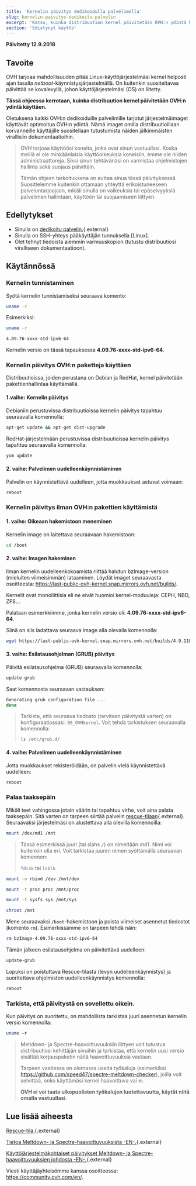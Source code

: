 ```yaml
---
title: 'Kernelin päivitys dedikoidulla palvelimella'
slug: kernelin-paivitys-dedikoitu-palvelin
excerpt: 'Katso, kuinka distribuution kernel päivitetään OVH:n ydintä käyttämällä'
section: 'Edistynyt käyttö'
---
```


**Päivitetty 12.9.2018**

## Tavoite

OVH tarjoaa mahdollisuuden pitää Linux-käyttöjärjestelmäsi kernel helposti ajan tasalla *netboot*-käynnistysjärjestelmällä. On kuitenkin suositeltavaa päivittää se kovalevyllä, johon käyttöjärjestelmäsi (OS) on liitetty.

**Tässä ohjeessa kerrotaan, kuinka distribuution kernel päivitetään OVH:n ydintä käyttäen.**

Oletuksena kaikki OVH:n dedikoiduille palvelimille tarjotut järjestelmäimaget käyttävät optimoitua OVH:n ydintä.  Nämä imaget omilla distribuutioillaan korvanneille käyttäjille suositellaan tutustumista näiden jälkimmäisten virallisiin dokumentaatioihin.


> 
>
> OVH tarjoaa käyttöösi koneita, jotka ovat sinun vastuullasi. Koska meillä ei ole minkäänlaisia käyttöoikeuksia koneisiin, emme ole niiden administraattoreja. Siksi sinun tehtävänäsi on varmistaa ohjelmistojen hallinta sekä suojaus päivittäin.
> 
> Tämän ohjeen tarkoituksena on auttaa sinua tässä päivityksessä. Suosittelemme kuitenkin ottamaan yhteyttä erikoistuneeseen palveluntarjoajaan, mikäli sinulla on vaikeuksia tai epäselvyyksiä palvelimen hallintaan, käyttöön tai suojaamiseen liittyen.
>


## Edellytykset

- Sinulla on [dedikoitu palvelin.](https://www.ovh-hosting.fi/dedikoidut_palvelimet/){.external}
- Sinulla on SSH-yhteys pääkäyttäjän tunnuksella \[Linux].
- Olet tehnyt tiedoista aiemmin varmuuskopion (tutustu distribuutiosi viralliseen dokumentaatioon).


## Käytännössä

### Kernelin tunnistaminen

Syötä kernelin tunnistamiseksi seuraava komento:

```sh
uname -r
```

Esimerkiksi:

```sh
uname -r

4.09.76-xxxx-std-ipv6-64
```

Kernelin versio on tässä tapauksessa **4.09.76-xxxx-std-ipv6-64**.

### Kernelin päivitys OVH:n paketteja käyttäen

Distribuutioissa, joiden perustana on Debian ja RedHat, kernel päivitetään pakettienhallintaa käyttämällä.


#### 1.vaihe: Kernelin päivitys

Debianiin perustuvissa distribuutioissa kernelin päivitys tapahtuu seuraavalla komennolla:

```sh
apt-get update && apt-get dist-upgrade
```

RedHat-järjestelmään perustuvissa distribuutioissa kernelin päivitys tapahtuu seuraavalla komennolla:

```sh
yum update
```

#### 2\. vaihe: Palvelimen uudelleenkäynnistäminen

Palvelin on käynnistettävä uudelleen, jotta muokkaukset astuvat voimaan:

```sh
reboot
```


### Kernelin päivitys ilman OVH:n pakettien käyttämistä

#### 1\. vaihe: Oikeaan hakemistoon meneminen

Kernelin image on laitettava seuraavaan hakemistoon:

```sh
cd /boot
```

#### 2\. vaihe: Imagen hakeminen

Ilman kernelin uudelleenkokoamista riittää halutun bzImage-version (mieluiten viimeisimmän) lataaminen. Löydät imaget seuraavasta osoitteesta: <https://last-public-ovh-kernel.snap.mirrors.ovh.net/builds/>. 

Kernelit ovat monoliittisia eli ne eivät huomioi kernel-moduuleja: CEPH, NBD, ZFS...

Palataan esimerkkiimme, jonka kernelin versio oli: **4.09.76-xxxx-std-ipv6-64**.

Siinä on siis ladattava seuraava image alla olevalla komennolla:

```sh
wget https://last-public-ovh-kernel.snap.mirrors.ovh.net/builds/4.9.118/313405/bzImage/4.9.118-xxxx-std-ipv6-64/bzImage-4.9.118-xxxx-std-ipv6-64
```

#### 3\. vaihe: Esilatausohjelman (GRUB) päivitys

Päivitä esilatausohjelma (GRUB) seuraavalla komennolla:

```sh
update-grub
```

Saat komennosta seuraavan vastauksen:

```sh
Generating grub configuration file ...
done
```

> 
>
> Tarkista, että seuraava tiedosto (tarvitaan päivitystä varten) on konfiguraatiossasi: `06_OVHkernel`. Voit tehdä tarkistuksen seuraavalla komennolla:
>
> `ls /etc/grub.d/`
>

#### 4\. vaihe: Palvelimen uudelleenkäynnistäminen

Jotta muokkaukset rekisteröidään, on palvelin vielä käynnistettävä uudelleen:

```sh
reboot
```

### Palaa taaksepäin

Mikäli teet vahingossa jotain väärin tai tapahtuu virhe, voit aina palata taaksepäin. Sitä varten on tarpeen siirtää palvelin [rescue-tilaan](https://docs.ovh.com/fi/dedicated/){.external}. Seuraavaksi järjestelmäsi on alustettava alla olevilla komennoilla:

```sh
mount /dev/md1 /mnt
```

> 
>
> Tässä esimerkissä juuri (tai slahs `/`) on nimeltään *md1*. Nimi voi kuitenkin olla eri. Voit tarkistaa juuren nimen syöttämällä seuraavan komennon:
>
> `fdisk` tai `lsblk`
>

```sh
mount -o rbind /dev /mnt/dev
```

```sh
mount -t proc proc /mnt/proc
```

```sh
mount -t sysfs sys /mnt/sys
```

```sh
chroot /mnt
```

Mene seuraavaksi `/boot`-hakemistoon ja poista viimeiset asennetut tiedostot (komento `rm`). Esimerkissämme on tarpeen tehdä näin:

```sh
rm bzImage-4.09.76-xxxx-std-ipv6-64
```

Tämän jälkeen esilatausohjelma on päivitettävä uudelleen:

```sh
update-grub
```

Lopuksi on poistuttava Rescue-tilasta (levyn uudelleenkäynnistys) ja suoritettava ohjelmiston uudelleenkäynnistys komennolla:

```sh
reboot
```

### Tarkista, että päivitystä on sovellettu oikein.

Kun päivitys on suoritettu, on mahdollista tarkistaa juuri asennetun kernelin versio komennolla:

```sh
uname –r
```

> 
>
> Meltdown- ja Spectre-haavoittuvuuksiin liittyen voit tutustua distribuutiosi kehittäjän sivuihin ja tarkistaa, että kernelin uusi versio sisältää korjauspaketin näitä haavoittuvuuksia vastaan.
>
> Tarpeen vaatiessa on olemassa useita työkaluja (esimerkiksi <https://github.com/speed47/spectre-meltdown-checker>), joilla voit selvittää, onko käyttämäsi kernel haavoittuva vai ei.
>
> **OVH ei voi taata ulkopuolisten työkalujen luotettavuutta, käytät niitä omalla vastuullasi**.
>

## Lue lisää aiheesta

[Rescue-tila.](https://docs.ovh.com/fi/dedicated/ovh-rescue/){.external}

[Tietoa Meltdown- ja Spectre-haavoittuvuuksista -EN-.](https://docs.ovh.com/fr/dedicated/information-about-meltdown-spectre-vulnerability-fixes/){.external}

[Käyttöjärjestelmäkohtaiset päivitykset Meltdown- ja Spectre-haavoittuvuuksien johdosta -EN-.](https://docs.ovh.com/fr/dedicated/meltdown-spectre-kernel-update-per-operating-system/){.external}

Viesti käyttäjäyhteisömme kanssa osoitteessa: <https://community.ovh.com/en/>.